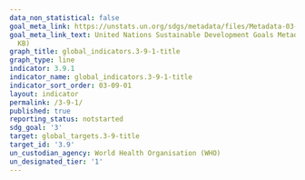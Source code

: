 ```yaml
---
data_non_statistical: false
goal_meta_link: https://unstats.un.org/sdgs/metadata/files/Metadata-03-09-01.pdf
goal_meta_link_text: United Nations Sustainable Development Goals Metadata (PDF 216
  KB)
graph_title: global_indicators.3-9-1-title
graph_type: line
indicator: 3.9.1
indicator_name: global_indicators.3-9-1-title
indicator_sort_order: 03-09-01
layout: indicator
permalink: /3-9-1/
published: true
reporting_status: notstarted
sdg_goal: '3'
target: global_targets.3-9-title
target_id: '3.9'
un_custodian_agency: World Health Organisation (WHO)
un_designated_tier: '1'
---
```

